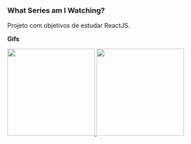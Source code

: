 ### **What Series am I Watching?**

Projeto com objetivos de estudar ReactJS.

**Gifs**

<a href="https://i2.imgflip.com/3ztp9q">
	<img src="https://i2.imgflip.com/3ztp9q.gif" width="200" />
</a>

<a href="https://i2.imgflip.com/3ztprz">
	<img src="https://i2.imgflip.com/3ztprz.gif" width="200" />
</a>

